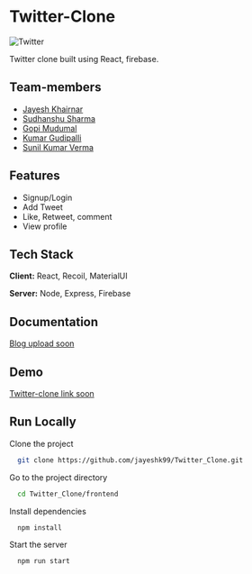 
# Twitter-Clone

![Twitter](https://logos-world.net/wp-content/uploads/2020/04/Twitter-Logo-2010-2012.png)

Twitter clone built using React, firebase.


## Team-members

- [Jayesh Khairnar](https://github.com/jayeshk99/)
- [Sudhanshu Sharma](https://github.com/Sudhanshu894)
- [Gopi Mudumal](https://github.com/gopimudumal99)
- [Kumar Gudipalli](https://github.com/KumarGudipalli)
- [Sunil Kumar Verma](https://github.com/sunilverma11)
## Features

- Signup/Login
- Add Tweet
- Like, Retweet, comment
- View profile




## Tech Stack

**Client:** React, Recoil, MaterialUI

**Server:** Node, Express, Firebase


## Documentation

[Blog upload soon](https://linktodocumentation)


## Demo

[Twitter-clone link soon](https://linktodocumentation)


## Run Locally

Clone the project

```bash
  git clone https://github.com/jayeshk99/Twitter_Clone.git
```

Go to the project directory

```bash
  cd Twitter_Clone/frontend
```

Install dependencies

```bash
  npm install
```

Start the server

```bash
  npm run start
```

